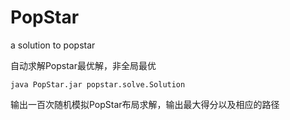 # PopStar
a solution to popstar

自动求解Popstar最优解，非全局最优

	java PopStar.jar popstar.solve.Solution
	
输出一百次随机模拟PopStar布局求解，输出最大得分以及相应的路径